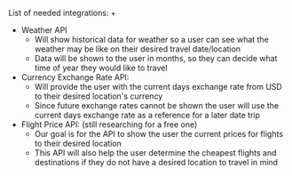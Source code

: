 List of needed integrations: +

* Weather API
   - Will show historical data for weather so a user can 
    see what the weather may be like on their desired travel date/location 
   - Data will be shown to the user in months, so they can decide what time of year they would like to travel 
* Currency Exchange Rate API: 
    - Will provide the user with the current days exchange rate from USD to their desired location's currency
    - Since future exchange rates cannot be shown the user will use the current
    days exchange rate as a reference for a later date trip 
* Flight Price API: (still researching for a free one)
    - Our goal is for the API to show the user the current prices for flights to their desired location
    - This API will also help the user determine the cheapest flights and destinations if they do not have a desired location to travel in mind 
